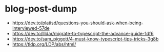 # blog-post-dump

- https://dev.to/platisd/questions-you-should-ask-when-being-interviewed-57de
- https://dev.to/llldar/migrate-to-typescript-the-advance-guide-1df6
- https://dev.to/sam_piggott/4-must-know-typescript-tips-tricks-3g8b
- https://tldp.org/LDP/abs/html/
